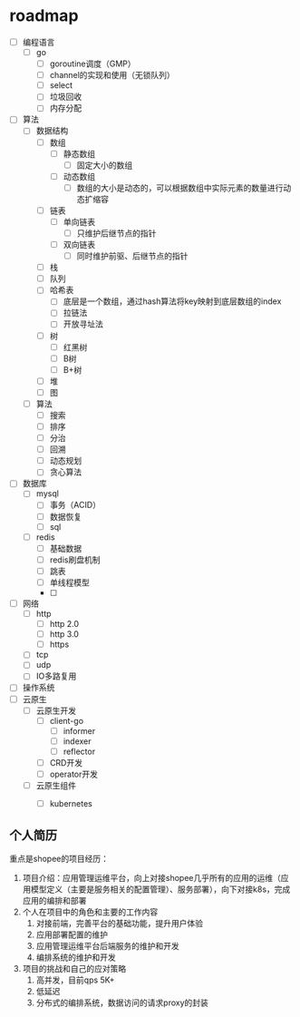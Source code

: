 # roadmap
- [ ] 编程语言
    - [ ] go
        - [ ] goroutine调度（GMP）
        - [ ] channel的实现和使用（无锁队列）
        - [ ] select
        - [ ] 垃圾回收
        - [ ] 内存分配
- [ ] 算法
    - [ ] 数据结构
        - [ ] 数组
            - [ ] 静态数组
                - [ ] 固定大小的数组
            - [ ] 动态数组
                - [ ] 数组的大小是动态的，可以根据数组中实际元素的数量进行动态扩缩容
        - [ ] 链表
            - [ ] 单向链表
                - [ ] 只维护后继节点的指针
            - [ ] 双向链表
                - [ ] 同时维护前驱、后继节点的指针
        - [ ] 栈
        - [ ] 队列
        - [ ] 哈希表
            - [ ] 底层是一个数组，通过hash算法将key映射到底层数组的index
            - [ ] 拉链法
            - [ ] 开放寻址法
        - [ ] 树
            - [ ] 红黑树
            - [ ] B树
            - [ ] B+树
        - [ ] 堆
        - [ ] 图
    - [ ] 算法
        - [ ] 搜索
        - [ ] 排序
        - [ ] 分治
        - [ ] 回溯
        - [ ] 动态规划
        - [ ] 贪心算法
- [ ] 数据库
    - [ ] mysql
        - [ ] 事务（ACID）
        - [ ] 数据恢复
        - [ ] sql
    - [ ] redis
        - [ ] 基础数据
        - [ ] redis刷盘机制
        - [ ] 跳表
        - [ ] 单线程模型
        - [ ] 
- [ ] 网络
    - [ ] http
        - [ ] http 2.0
        - [ ] http 3.0
        - [ ] https
    - [ ] tcp
    - [ ] udp
    - [ ] IO多路复用
- [ ] 操作系统
- [ ] 云原生
    - [ ] 云原生开发
        - [ ] client-go
            - [ ] informer
            - [ ] indexer
            - [ ] reflector
        - [ ] CRD开发
        - [ ] operator开发
    - [ ] 云原生组件
        - [ ] kubernetes

        

## 个人简历
重点是shopee的项目经历：
1. 项目介绍：应用管理运维平台，向上对接shopee几乎所有的应用的运维（应用模型定义（主要是服务相关的配置管理）、服务部署），向下对接k8s，完成应用的编排和部署
2. 个人在项目中的角色和主要的工作内容
    1. 对接前端，完善平台的基础功能，提升用户体验
    2. 应用部署配置的维护
    3. 应用管理运维平台后端服务的维护和开发
    4. 编排系统的维护和开发
3. 项目的挑战和自己的应对策略
    1. 高并发，目前qps 5K+
    2. 低延迟
    3. 分布式的编排系统，数据访问的请求proxy的封装